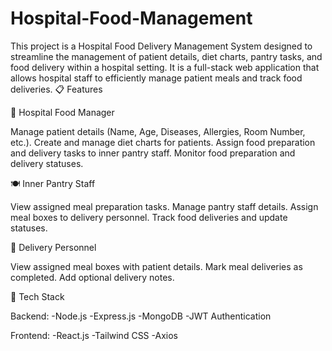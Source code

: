 # Hospital-Food-Management
This project is a Hospital Food Delivery Management System designed to streamline the management of patient details, diet charts, pantry tasks, and food delivery within a hospital setting. It is a full-stack web application that allows hospital staff to efficiently manage patient meals and track food deliveries.
📋 Features

🏥 Hospital Food Manager

Manage patient details (Name, Age, Diseases, Allergies, Room Number, etc.).
Create and manage diet charts for patients.
Assign food preparation and delivery tasks to inner pantry staff.
Monitor food preparation and delivery statuses.

🍽 Inner Pantry Staff

View assigned meal preparation tasks.
Manage pantry staff details.
Assign meal boxes to delivery personnel.
Track food deliveries and update statuses.

🚚 Delivery Personnel

View assigned meal boxes with patient details.
Mark meal deliveries as completed.
Add optional delivery notes.

🚀 Tech Stack

Backend:
-Node.js
-Express.js
-MongoDB
-JWT Authentication

Frontend:
-React.js
-Tailwind CSS
-Axios

